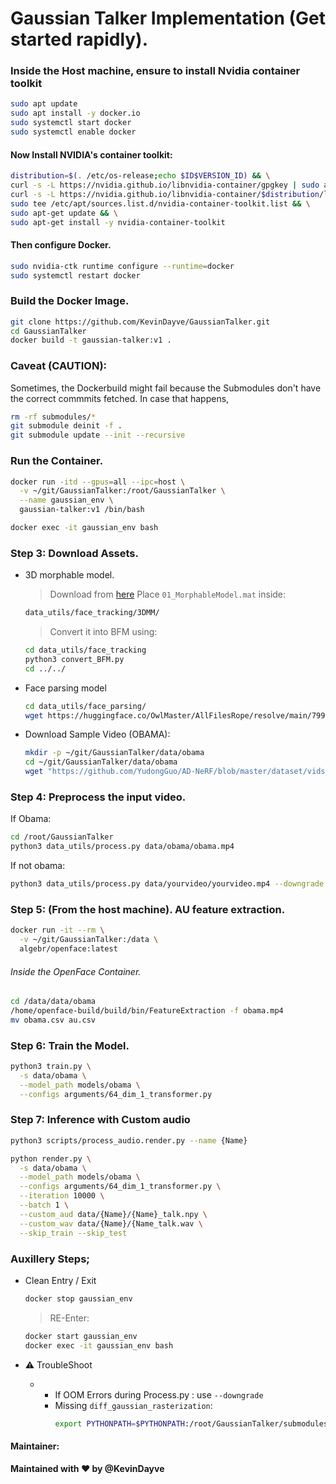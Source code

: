 # Gaussian Talker Implementation (Get started rapidly).

### Inside the Host machine, ensure to install Nvidia container toolkit
```bash
sudo apt update
sudo apt install -y docker.io
sudo systemctl start docker
sudo systemctl enable docker
```

#### Now Install NVIDIA's container toolkit:
```bash
distribution=$(. /etc/os-release;echo $ID$VERSION_ID) && \
curl -s -L https://nvidia.github.io/libnvidia-container/gpgkey | sudo apt-key add - && \
curl -s -L https://nvidia.github.io/libnvidia-container/$distribution/libnvidia-container.list | \
sudo tee /etc/apt/sources.list.d/nvidia-container-toolkit.list && \
sudo apt-get update && \
sudo apt-get install -y nvidia-container-toolkit
```

#### Then configure Docker.
```bash
sudo nvidia-ctk runtime configure --runtime=docker
sudo systemctl restart docker
```


### Build the Docker Image.
```bash
git clone https://github.com/KevinDayve/GaussianTalker.git
cd GaussianTalker
docker build -t gaussian-talker:v1 .
```

### Caveat (CAUTION):
Sometimes, the Dockerbuild might fail because the Submodules don't have the correct commmits fetched. In case that happens,
```bash
rm -rf submodules/*
git submodule deinit -f .
git submodule update --init --recursive
```

### Run the Container.
```bash
docker run -itd --gpus=all --ipc=host \
  -v ~/git/GaussianTalker:/root/GaussianTalker \
  --name gaussian_env \
  gaussian-talker:v1 /bin/bash

docker exec -it gaussian_env bash
```

### Step 3: Download Assets.
* 3D morphable model.
  > Download from [here](https://drive.google.com/drive/folders/1i3wT4lICxiw4oyLRZ9ZYoeLbEu3LZbhP?usp=sharing)
  > Place `01_MorphableModel.mat` inside:
  ```bash
  data_utils/face_tracking/3DMM/
  ```
  > Convert it into BFM using:
  ```bash
  cd data_utils/face_tracking
  python3 convert_BFM.py
  cd ../../
  ```
* Face parsing model
  ```bash
  cd data_utils/face_parsing/
  wget https://huggingface.co/OwlMaster/AllFilesRope/resolve/main/79999_iter.pth
  ```
* Download Sample Video (OBAMA):
  ```bash
  mkdir -p ~/git/GaussianTalker/data/obama
  cd ~/git/GaussianTalker/data/obama
  wget "https://github.com/YudongGuo/AD-NeRF/blob/master/dataset/vids/Obama.mp4?raw=true" -O obama.mp4
  ```

### Step 4: Preprocess the input video.
If Obama:
```bash
cd /root/GaussianTalker
python3 data_utils/process.py data/obama/obama.mp4
```

If not obama:
```bash
python3 data_utils/process.py data/yourvideo/yourvideo.mp4 --downgrade True
```

### Step 5: (From the host machine). AU feature extraction.
```bash
docker run -it --rm \
  -v ~/git/GaussianTalker:/data \
  algebr/openface:latest
```

###### Inside the OpenFace Container.
```bash
cd /data/data/obama
/home/openface-build/build/bin/FeatureExtraction -f obama.mp4
mv obama.csv au.csv
```

### Step 6: Train the Model.
```bash
python3 train.py \
  -s data/obama \
  --model_path models/obama \
  --configs arguments/64_dim_1_transformer.py
```

### Step 7: Inference with Custom audio
```bash
python3 scripts/process_audio.render.py --name {Name}
```

```bash
python render.py \
  -s data/obama \
  --model_path models/obama \
  --configs arguments/64_dim_1_transformer.py \
  --iteration 10000 \
  --batch 1 \
  --custom_aud data/{Name}/{Name}_talk.npy \
  --custom_wav data/{Name}/{Name_talk.wav \
  --skip_train --skip_test
```

### Auxillery Steps;
* Clean Entry / Exit
  ```bash
  docker stop gaussian_env
  ```
  > RE-Enter:
  ```bash
  docker start gaussian_env
  docker exec -it gaussian_env bash
  ```

* ⚠️ TroubleShoot
  * * If OOM Errors during Process.py : use `--downgrade`
    * Missing `diff_gaussian_rasterization`:
      ```bash
      export PYTHONPATH=$PYTHONPATH:/root/GaussianTalker/submodules/custom-bg-depth-diff-gaussian-rasterization
      ```

#### Maintainer:
**Maintained with ♥️ by @KevinDayve**
  
